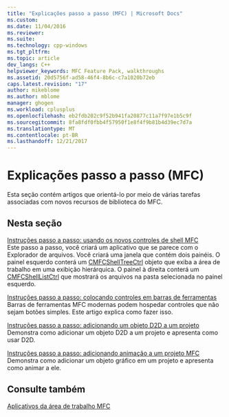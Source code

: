 ```yaml
---
title: "Explicações passo a passo (MFC) | Microsoft Docs"
ms.custom: 
ms.date: 11/04/2016
ms.reviewer: 
ms.suite: 
ms.technology: cpp-windows
ms.tgt_pltfrm: 
ms.topic: article
dev_langs: C++
helpviewer_keywords: MFC Feature Pack, walkthroughs
ms.assetid: 20d5756f-ad58-46f4-8b6c-c7a1020b72eb
caps.latest.revision: "17"
author: mikeblome
ms.author: mblome
manager: ghogen
ms.workload: cplusplus
ms.openlocfilehash: eb2fdb202c9f52b941fa20877c11a7f97e1b5c9f
ms.sourcegitcommit: 8fa8fdf0fbb4f57950f1e8f4f9b81b4d39ec7d7a
ms.translationtype: MT
ms.contentlocale: pt-BR
ms.lasthandoff: 12/21/2017
---
```

# <a name="walkthroughs-mfc"></a>Explicações passo a passo (MFC)
Esta seção contém artigos que orientá-lo por meio de várias tarefas associadas com novos recursos de biblioteca do MFC.  
  
## <a name="in-this-section"></a>Nesta seção  
 [Instruções passo a passo: usando os novos controles de shell MFC](../mfc/walkthrough-using-the-new-mfc-shell-controls.md)  
 Este passo a passo, você criará um aplicativo que se parece com o Explorador de arquivos. Você criará uma janela que contém dois painéis. O painel esquerdo conterá um [CMFCShellTreeCtrl](../mfc/reference/cmfcshelltreectrl-class.md) objeto que exiba a área de trabalho em uma exibição hierárquica. O painel à direita conterá um [CMFCShellListCtrl](../mfc/reference/cmfcshelllistctrl-class.md) que mostrará os arquivos na pasta selecionada no painel esquerdo.  
  
 [Instruções passo a passo: colocando controles em barras de ferramentas](../mfc/walkthrough-putting-controls-on-toolbars.md)  
 Barras de ferramentas MFC modernas podem hospedar controles que não sejam botões simples. Este artigo explica como fazer isso.  
  
 [Instruções passo a passo: adicionando um objeto D2D a um projeto](../mfc/walkthrough-adding-a-d2d-object-to-an-mfc-project.md)  
 Demonstra como adicionar um objeto D2D a um projeto e apresenta como usar D2D.  
  
 [Instruções passo a passo: adicionando animação a um projeto MFC](../mfc/walkthrough-adding-animation-to-an-mfc-project.md)  
 Demonstra como adicionar um objeto gráfico em um projeto e apresenta como animar a ele.  
  
## <a name="see-also"></a>Consulte também  
 [Aplicativos da área de trabalho MFC](../mfc/mfc-desktop-applications.md)

